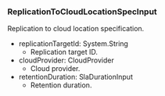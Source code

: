 ### ReplicationToCloudLocationSpecInput
Replication to cloud location specification.

- replicationTargetId: System.String
  - Replication target ID.
- cloudProvider: CloudProvider
  - Cloud provider.
- retentionDuration: SlaDurationInput
  - Retention duration.
